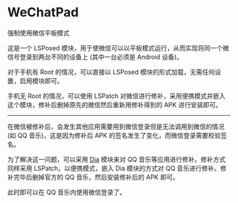 # WeChatPad
强制使用微信平板模式

这是一个 LSPosed 模块，用于使微信可以以平板模式运行，从而实现将同一个微信号登录到两台不同的设备上 (其中一台必须是 Android 设备)。

对于手机有 Root 的情况，可以直接以 LSPosed 模块的形式加载，无需任何设置，启用模块即可。

手机无 Root 的情况，可以使用 LSPatch 对微信进行修补，采用便携模式并嵌入这个模块，修补后删掉原先的微信然后重新用修补得到的 APK 进行安装即可。

- - -

在微信被修补后，会发生其他应用需要用到微信登录但是无法调用到微信的情况 (如 QQ 音乐)，这是因为修补后 APK 的签名发生了变化，而微信登录需要校验签名。

为了解决这一问题，可以采用 [Dia](https://github.com/Xposed-Modules-Repo/dialog.box) 模块来对 QQ 音乐等应用进行修补。修补方式同样采用 LSPatch，以便携模式，嵌入 Dia 模块的方式对 QQ 音乐进行修补。修补完毕后删掉官方的 QQ 音乐，然后安装修补后的 APK 即可。

此时即可以在 QQ 音乐内使用微信登录了。
